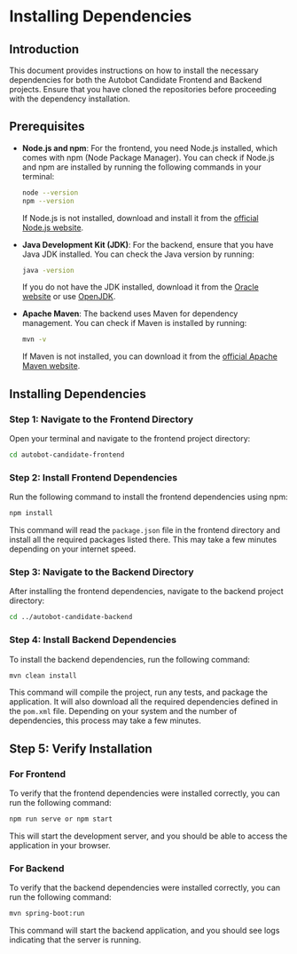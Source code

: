 # Installing Dependencies

## Introduction

This document provides instructions on how to install the necessary dependencies for both the Autobot Candidate Frontend and Backend projects. Ensure that you have cloned the repositories before proceeding with the dependency installation.

## Prerequisites

- **Node.js and npm**: For the frontend, you need Node.js installed, which comes with npm (Node Package Manager). You can check if Node.js and npm are installed by running the following commands in your terminal:

  ```bash
  node --version
  npm --version
  ```

  If Node.js is not installed, download and install it from the [official Node.js website](https://nodejs.org/).

- **Java Development Kit (JDK)**: For the backend, ensure that you have Java JDK installed. You can check the Java version by running:

  ```bash
  java -version
  ```

  If you do not have the JDK installed, download it from the [Oracle website](https://www.oracle.com/java/technologies/javase-jdk11-downloads.html) or use [OpenJDK](https://openjdk.java.net/).

- **Apache Maven**: The backend uses Maven for dependency management. You can check if Maven is installed by running:

  ```bash
  mvn -v
  ```

  If Maven is not installed, you can download it from the [official Apache Maven website](https://maven.apache.org/download.cgi).

## Installing Dependencies

### Step 1: Navigate to the Frontend Directory

Open your terminal and navigate to the frontend project directory:

```bash
cd autobot-candidate-frontend
```

### Step 2: Install Frontend Dependencies

Run the following command to install the frontend dependencies using npm:

```bash
npm install
```

This command will read the `package.json` file in the frontend directory and install all the required packages listed there. This may take a few minutes depending on your internet speed.

### Step 3: Navigate to the Backend Directory

After installing the frontend dependencies, navigate to the backend project directory:

```bash
cd ../autobot-candidate-backend
```

### Step 4: Install Backend Dependencies

To install the backend dependencies, run the following command:

```bash
mvn clean install
```

This command will compile the project, run any tests, and package the application. It will also download all the required dependencies defined in the `pom.xml` file. Depending on your system and the number of dependencies, this process may take a few minutes.

## Step 5: Verify Installation

### For Frontend

To verify that the frontend dependencies were installed correctly, you can run the following command:

```bash
npm run serve or npm start
```

This will start the development server, and you should be able to access the application in your browser.

### For Backend

To verify that the backend dependencies were installed correctly, you can run the following command:

```bash
mvn spring-boot:run
```

This command will start the backend application, and you should see logs indicating that the server is running.

